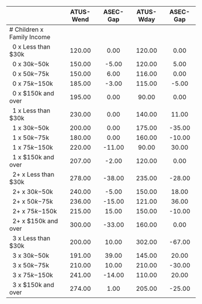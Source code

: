 
|                      |    ATUS-Wend |     ASEC-Gap |    ATUS-Wday |     ASEC-Gap |
| -------------------- | :----------: | :----------: | :----------: | :----------: |
| # Children x Family Income |              |              |              |              |
| &nbsp;&nbsp;0 x Less than $30k |       120.00 |         0.00 |       120.00 |         0.00 |
| &nbsp;&nbsp;0 x $30k-$50k |       150.00 |        -5.00 |       120.00 |         5.00 |
| &nbsp;&nbsp;0 x $50k-$75k |       150.00 |         6.00 |       116.00 |         0.00 |
| &nbsp;&nbsp;0 x $75k-$150k |       185.00 |        -3.00 |       115.00 |        -5.00 |
| &nbsp;&nbsp;0 x $150k and over |       195.00 |         0.00 |        90.00 |         0.00 |
| &nbsp;&nbsp;1 x Less than $30k |       230.00 |         0.00 |       140.00 |        11.00 |
| &nbsp;&nbsp;1 x $30k-$50k |       200.00 |         0.00 |       175.00 |       -35.00 |
| &nbsp;&nbsp;1 x $50k-$75k |       180.00 |         0.00 |       160.00 |       -10.00 |
| &nbsp;&nbsp;1 x $75k-$150k |       220.00 |       -11.00 |        90.00 |        30.00 |
| &nbsp;&nbsp;1 x $150k and over |       207.00 |        -2.00 |       120.00 |         0.00 |
| &nbsp;&nbsp;2+ x Less than $30k |       278.00 |       -38.00 |       235.00 |       -28.00 |
| &nbsp;&nbsp;2+ x $30k-$50k |       240.00 |        -5.00 |       150.00 |        18.00 |
| &nbsp;&nbsp;2+ x $50k-$75k |       236.00 |       -15.00 |       121.00 |        36.00 |
| &nbsp;&nbsp;2+ x $75k-$150k |       215.00 |        15.00 |       150.00 |       -10.00 |
| &nbsp;&nbsp;2+ x $150k and over |       300.00 |       -33.00 |       160.00 |         0.00 |
| &nbsp;&nbsp;3 x Less than $30k |       200.00 |        10.00 |       302.00 |       -67.00 |
| &nbsp;&nbsp;3 x $30k-$50k |       191.00 |        39.00 |       145.00 |        20.00 |
| &nbsp;&nbsp;3 x $50k-$75k |       210.00 |        10.00 |       210.00 |       -30.00 |
| &nbsp;&nbsp;3 x $75k-$150k |       241.00 |       -14.00 |       110.00 |        20.00 |
| &nbsp;&nbsp;3 x $150k and over |       274.00 |         1.00 |       205.00 |       -25.00 |

